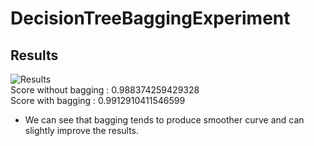 # DecisionTreeBaggingExperiment  
  
## Results
![Results](https://i.ibb.co/n0QghFb/Results.png)  
Score without bagging :  0.988374259429328  
Score with bagging :  0.9912910411546599

- We can see that bagging tends to produce smoother curve and can slightly improve the results.
